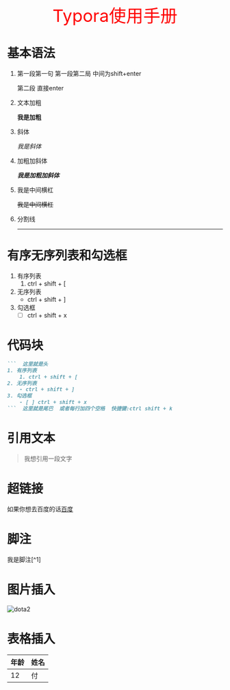 <div style = "text-align:center;color:red;font-size:40px;">Typora使用手册</div>

# 基本语法

1. 第一段第一句
   第一段第二局 中间为shift+enter

   第二段 直接enter

2. 文本加粗

   **我是加粗**

3. 斜体

   *我是斜体*

4. 加粗加斜体

   ***我是加粗加斜体***

5. 我是中间横杠

   ~~我是中间横杠~~

6. 分割线

   ***

# 有序无序列表和勾选框

1. 有序列表
	1. ctrl + shift + [
2. 无序列表
	- ctrl + shift + ]
3. 勾选框
	- [ ] ctrl + shift + x

# 代码块

~~~markdown
```  这里就是头
1. 有序列表
	1. ctrl + shift + [
2. 无序列表
	- ctrl + shift + ]
3. 勾选框
	- [ ] ctrl + shift + x
```  这里就是尾巴  或者每行加四个空格  快捷键:ctrl shift + k
~~~

# 引用文本

> 我想引用一段文字
>

# 超链接

如果你想去百度的话[百度](https://www.baidu.com)

# 脚注

我是脚注[^1]

[^s1]: 你真厉害呢

# 图片插入

![dota2](../../../../../steam/appcache/librarycache/570_logo.png)

# 表格插入

| 年龄 | 姓名 |
| ---- | ---- |
| 12   | 付   |

